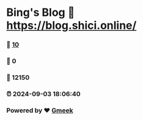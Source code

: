 # Bing's Blog :link: https://blog.shici.online/ 
### :page_facing_up: [10](https://blog.shici.online//tag.html) 
### :speech_balloon: 0 
### :hibiscus: 12150 
### :alarm_clock: 2024-09-03 18:06:40 
### Powered by :heart: [Gmeek](https://github.com/Meekdai/Gmeek)
